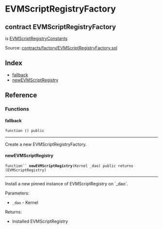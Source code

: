 # EVMScriptRegistryFactory

## contract EVMScriptRegistryFactory

is [EVMScriptRegistryConstants](../evmscript/evmscriptregistryconstants.md)

Source: [contracts/factory/EVMScriptRegistryFactory.sol](https://github.com/aragon/aragonOS/blob/v4.4.0/contracts/factory/EVMScriptRegistryFactory.sol)

## Index

* [fallback](evmscriptregistryfactory.md#fallback)
* [newEVMScriptRegistry](evmscriptregistryfactory.md#newevmscriptregistry)

## Reference

### Functions

#### **fallback** <a href="#fallback" id="fallback"></a>

`function () public`

***

Create a new EVMScriptRegistryFactory.

#### **newEVMScriptRegistry** <a href="#newevmscriptregistry" id="newevmscriptregistry"></a>

`function`` `**`newEVMScriptRegistry`**`(Kernel _dao) public returns (EVMScriptRegistry)`

***

Install a new pinned instance of EVMScriptRegistry on \`\_dao\`.

Parameters:

* `_dao` - Kernel

Returns:

* Installed EVMScriptRegistry
